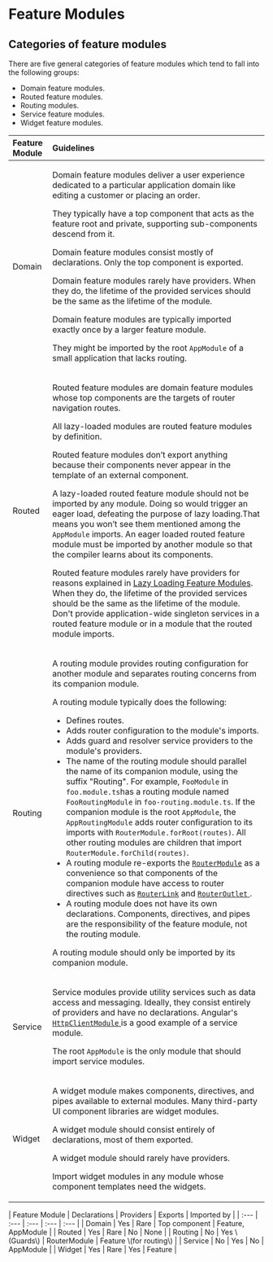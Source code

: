 # Feature Modules

## Categories of feature modules

There are five general categories of feature modules which tend to fall into the following groups:

* Domain feature modules.
* Routed feature modules.
* Routing modules.
* Service feature modules.
* Widget feature modules.

<table>
  <thead>
    <tr>
      <th style="text-align:left">Feature Module</th>
      <th style="text-align:left">Guidelines</th>
    </tr>
  </thead>
  <tbody>
    <tr>
      <td style="text-align:left">Domain</td>
      <td style="text-align:left">
        <p>Domain feature modules deliver a user experience dedicated to a particular
          application domain like editing a customer or placing an order.</p>
        <p>They typically have a top component that acts as the feature root and
          private, supporting sub-components descend from it.</p>
        <p>Domain feature modules consist mostly of declarations. Only the top component
          is exported.</p>
        <p>Domain feature modules rarely have providers. When they do, the lifetime
          of the provided services should be the same as the lifetime of the module.</p>
        <p>Domain feature modules are typically imported exactly once by a larger
          feature module.</p>
        <p>They might be imported by the root <code>AppModule</code> of a small application
          that lacks routing.</p>
      </td>
    </tr>
    <tr>
      <td style="text-align:left">Routed</td>
      <td style="text-align:left">
        <p>Routed feature modules are domain feature modules whose top components
          are the targets of router navigation routes.</p>
        <p>All lazy-loaded modules are routed feature modules by definition.</p>
        <p>Routed feature modules don’t export anything because their components
          never appear in the template of an external component.</p>
        <p>A lazy-loaded routed feature module should not be imported by any module.
          Doing so would trigger an eager load, defeating the purpose of lazy loading.That
          means you won’t see them mentioned among the <code>AppModule</code> imports.
          An eager loaded routed feature module must be imported by another module
          so that the compiler learns about its components.</p>
        <p>Routed feature modules rarely have providers for reasons explained in
          <a
          href="https://angular.io/guide/lazy-loading-ngmodules">Lazy Loading Feature Modules</a>. When they do, the lifetime of the provided
            services should be the same as the lifetime of the module. Don't provide
            application-wide singleton services in a routed feature module or in a
            module that the routed module imports.</p>
      </td>
    </tr>
    <tr>
      <td style="text-align:left">Routing</td>
      <td style="text-align:left">
        <p>A routing module provides routing configuration for another module and
          separates routing concerns from its companion module.</p>
        <p>A routing module typically does the following:</p>
        <ul>
          <li>Defines routes.</li>
          <li>Adds router configuration to the module's imports.</li>
          <li>Adds guard and resolver service providers to the module's providers.</li>
          <li>The name of the routing module should parallel the name of its companion
            module, using the suffix "Routing". For example, <code>FooModule</code> in <code>foo.module.ts</code>has
            a routing module named <code>FooRoutingModule</code> in <code>foo-routing.module.ts</code>.
            If the companion module is the root <code>AppModule</code>, the <code>AppRoutingModule</code> adds
            router configuration to its imports with <code>RouterModule.forRoot(routes)</code>.
            All other routing modules are children that import <code>RouterModule.forChild(routes)</code>.</li>
          <li>A routing module re-exports the <a href="https://angular.io/api/router/RouterModule"><code>RouterModule</code></a> as
            a convenience so that components of the companion module have access to
            router directives such as <a href="https://angular.io/api/router/RouterLink"><code>RouterLink</code></a> and
            <a
            href="https://angular.io/api/router/RouterOutlet"><code>RouterOutlet</code>
              </a>.</li>
          <li>A routing module does not have its own declarations. Components, directives,
            and pipes are the responsibility of the feature module, not the routing
            module.</li>
        </ul>
        <p>A routing module should only be imported by its companion module.</p>
      </td>
    </tr>
    <tr>
      <td style="text-align:left">Service</td>
      <td style="text-align:left">
        <p>Service modules provide utility services such as data access and messaging.
          Ideally, they consist entirely of providers and have no declarations. Angular's
          <a
          href="https://angular.io/api/common/http/HttpClientModule"><code>HttpClientModule</code>
            </a>is a good example of a service module.</p>
        <p>The root <code>AppModule</code> is the only module that should import service
          modules.</p>
      </td>
    </tr>
    <tr>
      <td style="text-align:left">Widget</td>
      <td style="text-align:left">
        <p>A widget module makes components, directives, and pipes available to external
          modules. Many third-party UI component libraries are widget modules.</p>
        <p>A widget module should consist entirely of declarations, most of them
          exported.</p>
        <p>A widget module should rarely have providers.</p>
        <p>Import widget modules in any module whose component templates need the
          widgets.</p>
      </td>
    </tr>
  </tbody>
</table>| Feature Module | Declarations | Providers | Exports | Imported by |
| :--- | :--- | :--- | :--- | :--- |
| Domain | Yes | Rare | Top component | Feature, AppModule |
| Routed | Yes | Rare | No | None |
| Routing | No | Yes \(Guards\) | RouterModule | Feature \(for routing\) |
| Service | No | Yes | No | AppModule |
| Widget | Yes | Rare | Yes | Feature |

